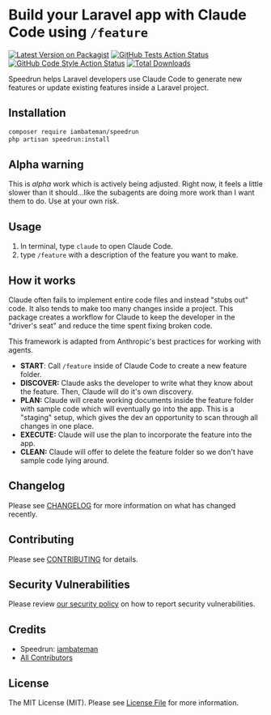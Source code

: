 # Build your Laravel app with Claude Code using `/feature`

[![Latest Version on Packagist](https://img.shields.io/packagist/v/iambateman/speedrun.svg?style=flat-square)](https://packagist.org/packages/iambateman/speedrun)
[![GitHub Tests Action Status](https://img.shields.io/github/actions/workflow/status/iambateman/speedrun/run-tests.yml?branch=main&label=tests&style=flat-square)](https://github.com/iambateman/speedrun/actions?query=workflow%3Arun-tests+branch%3Amain)
[![GitHub Code Style Action Status](https://img.shields.io/github/actions/workflow/status/iambateman/speedrun/fix-php-code-style-issues.yml?branch=main&label=code%20style&style=flat-square)](https://github.com/iambateman/speedrun/actions?query=workflow%3A"Fix+PHP+code+style+issues"+branch%3Amain)
[![Total Downloads](https://img.shields.io/packagist/dt/iambateman/speedrun.svg?style=flat-square)](https://packagist.org/packages/iambateman/speedrun)

Speedrun helps Laravel developers use Claude Code to generate new features or update existing features inside a Laravel project.

## Installation

```bash
composer require iambateman/speedrun
php artisan speedrun:install
```
## Alpha warning
This is *alpha* work which is actively being adjusted. Right now, it feels a little slower than it should...like the subagents are doing more work than I want them to do. Use at your own risk.

## Usage
1. In terminal, type `claude` to open Claude Code.
2. type `/feature` with a description of the feature you want to make.

## How it works
Claude often fails to implement entire code files and instead "stubs out" code. It also tends to make too many changes inside a project. This package creates a workflow for Claude to keep the developer in the "driver's seat" and reduce the time spent fixing broken code.

This framework is adapted from Anthropic's best practices for working with agents.

- **START**: Call `/feature` inside of Claude Code to create a new feature folder.
- **DISCOVER:** Claude asks the developer to write what they know about the feature. Then, Claude will do it's own discovery.
- **PLAN:** Claude will create working documents inside the feature folder with sample code which will eventually go into the app. This is a "staging" setup, which gives the dev an opportunity to scan through all changes in one place.
- **EXECUTE:** Claude will use the plan to incorporate the feature into the app.
- **CLEAN:** Claude will offer to delete the feature folder so we don't have sample code lying around.

## Changelog

Please see [CHANGELOG](CHANGELOG.md) for more information on what has changed recently.

## Contributing

Please see [CONTRIBUTING](CONTRIBUTING.md) for details.

## Security Vulnerabilities

Please review [our security policy](../../security/policy) on how to report security vulnerabilities.

## Credits

- Speedrun: [iambateman](https://github.com/iambateman)
- [All Contributors](../../contributors)

## License

The MIT License (MIT). Please see [License File](LICENSE.md) for more information.
